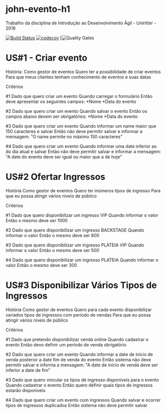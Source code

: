# john-evento-h1
Trabalho da disciplina de Introdução ao Desenvolvimento Ágil - Uniritter - 2018

[![Build Status](https://travis-ci.org/mfgonzalez/johnEvento.svg?branch=master)](https://travis-ci.org/mfgonzalez/johnEvento)
[![codecov](https://codecov.io/gh/mfgonzalez/johnEvento/branch/master/graph/badge.svg)](https://codecov.io/gh/mfgonzalez/johnEvento)
[![Quality Gates](https://sonarcloud.io/api/project_badges/measure?project=mfgonzalez_johnEvento&metric=alert_status)

# US#1 - Criar evento

História:
Como gestor de eventos
Quero ter a possibilidade de criar eventos
Para que meus clientes tenham conhecimento de eventos e suas datas

Critérios

#1
Dado que quero criar um evento
Quando  carregar o formulário
Então deve apresentar os seguintes campos:
*Nome
*Data do evento


#2
Dado que quero criar um evento
Quando salvar o evento
Então os campos abaixo devem ser obrigatórios:
*Nome
*Data do evento

#3
Dado que quero criar um evento
Quando informar um name maior que 150 caracteres e salvar
Então não deve permitir salvar e informar a mensagem:
"O name permite no máximo 150 caracteres"

#4
Dado que quero criar um evento
Quando informar uma date inferior ao do dia atual e salvar
Então não deve permitir salvar e informar a mensagem:
"A date do evento deve ser igual ou maior que a de hoje"



# US#2 Ofertar Ingressos

História
Como gestor de eventos
Quero ter inúmeros tipos de ingresso
Para que eu possa atingir vários níveis de público

Critérios

#1
Dado que quero disponibilizar um ingresso VIP
Quando informar o valor
Então o mesmo deve ser 1000

#2
Dado que quero disponibilizar um ingresso BACKSTAGE
Quando informar o valor
Então o mesmo deve ser 800

#3
Dado que quero disponibilizar um ingresso PLATEIA VIP
Quando informar o valor
Então o mesmo deve ser 500

#4
Dado que quero disponibilizar um ingresso PLATEIA
Quando informar o valor
Então o mesmo deve ser 300

# US#3 Disponibilizar Vários Tipos de Ingressos

História
Como gestor de eventos
Quero  para cada evento disponibilizar variados tipos de ingressos com período de vendas
Para que eu possa atingir vários níveis de público

Critérios

#1
Dado que pretendo disponibilizar venda online
Quando cadastrar o evento
Então devo definir um período de venda obrigatório

#2
Dado que quero criar um evento
Quando informar a date de início de venda posterior a date fim de venda do evento
Então sistema não deve permitir salvar e informa a mensagem:
"A date de início de venda deve ser inferior a date de fim"

#3
Dado que quero vincular os tipos de ingresso disponíveis para o evento
Quando cadastrar o evento
Então quero definir quais tipos de ingressos estarão disponíveis

#4
Dado que quero criar um evento com ingressos
Quando salvar e ocorrer tipos de ingressos duplicados
Então sistema não deve permitir salvar
